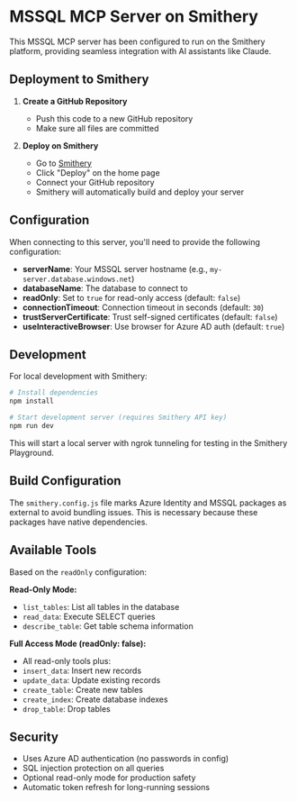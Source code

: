 # MSSQL MCP Server on Smithery

This MSSQL MCP server has been configured to run on the Smithery platform, providing seamless integration with AI assistants like Claude.

## Deployment to Smithery

1. **Create a GitHub Repository**
   - Push this code to a new GitHub repository
   - Make sure all files are committed

2. **Deploy on Smithery**
   - Go to [Smithery](https://smithery.ai)
   - Click "Deploy" on the home page
   - Connect your GitHub repository
   - Smithery will automatically build and deploy your server

## Configuration

When connecting to this server, you'll need to provide the following configuration:

- **serverName**: Your MSSQL server hostname (e.g., `my-server.database.windows.net`)
- **databaseName**: The database to connect to
- **readOnly**: Set to `true` for read-only access (default: `false`)
- **connectionTimeout**: Connection timeout in seconds (default: `30`)
- **trustServerCertificate**: Trust self-signed certificates (default: `false`)
- **useInteractiveBrowser**: Use browser for Azure AD auth (default: `true`)

## Development

For local development with Smithery:

```bash
# Install dependencies
npm install

# Start development server (requires Smithery API key)
npm run dev
```

This will start a local server with ngrok tunneling for testing in the Smithery Playground.

## Build Configuration

The `smithery.config.js` file marks Azure Identity and MSSQL packages as external to avoid bundling issues. This is necessary because these packages have native dependencies.

## Available Tools

Based on the `readOnly` configuration:

**Read-Only Mode:**
- `list_tables`: List all tables in the database
- `read_data`: Execute SELECT queries
- `describe_table`: Get table schema information

**Full Access Mode (readOnly: false):**
- All read-only tools plus:
- `insert_data`: Insert new records
- `update_data`: Update existing records
- `create_table`: Create new tables
- `create_index`: Create database indexes
- `drop_table`: Drop tables

## Security

- Uses Azure AD authentication (no passwords in config)
- SQL injection protection on all queries
- Optional read-only mode for production safety
- Automatic token refresh for long-running sessions